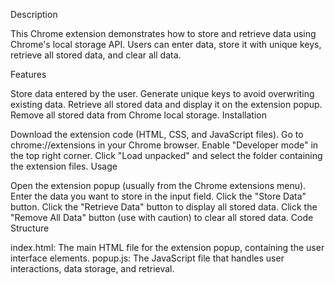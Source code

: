 Description

This Chrome extension demonstrates how to store and retrieve data using Chrome's local storage API. Users can enter data, store it with unique keys, retrieve all stored data, and clear all data.

Features

Store data entered by the user.
Generate unique keys to avoid overwriting existing data.
Retrieve all stored data and display it on the extension popup.
Remove all stored data from Chrome local storage.
Installation

Download the extension code (HTML, CSS, and JavaScript files).
Go to chrome://extensions in your Chrome browser.
Enable "Developer mode" in the top right corner.
Click "Load unpacked" and select the folder containing the extension files.
Usage

Open the extension popup (usually from the Chrome extensions menu).
Enter the data you want to store in the input field.
Click the "Store Data" button.
Click the "Retrieve Data" button to display all stored data.
Click the "Remove All Data" button (use with caution) to clear all stored data.
Code Structure

index.html: The main HTML file for the extension popup, containing the user interface elements.
popup.js: The JavaScript file that handles user interactions, data storage, and retrieval.
